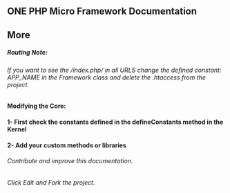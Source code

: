 ## ONE PHP Micro Framework Documentation
## More
##### Routing Note:
###### If you want to see the  /index.php/ in all URLS change the defined constant: <i> APP_NAME</i> in the Framework class and delete the .htaccess from the project.

#### Modifying the Core:
#### 1- First check the constants defined in  the defineConstants method in the Kernel
#### 2- Add your custom methods or libraries

###### Contribute and improve this documentation.
###### Click Edit and Fork the project.
